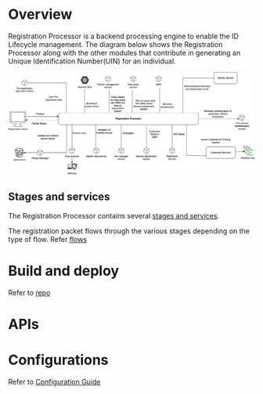 # Overview

Registration Processor is a backend processing engine to enable the ID Lifecycle management. The diagram below shows the Registration Processor along with the other modules that contribute in generating an Unique Identification Number(UIN) for an individual.

![](_images/reg-proc.png)

## Stages and services
The Registration Processor contains several [stages and services](https://github.com/mosip/registration/tree/1.2.0-rc2#registration-stages-and-pipeline). 

The registration packet flows through the various stages depending on the type of flow. Refer [flows](https://github.com/mosip/registration/blob/1.2.0-rc2/docs/flows.md) 

# Build and deploy
Refer to [repo](https://github.com/mosip/registration/blob/1.2.0-rc2/)

# APIs

# Configurations
Refer to [Configuration Guide](https://github.com/mosip/registration/blob/1.2.0-rc2/docs/configuration.md)

